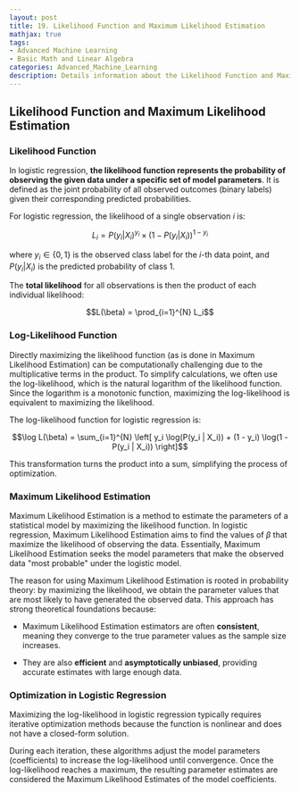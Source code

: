 ```yaml
---
layout: post
title: 19. Likelihood Function and Maximum Likelihood Estimation
mathjax: true
tags:
- Advanced Machine Learning
- Basic Math and Linear Algebra
categories: Advanced_Machine_Learning
description: Details information about the Likelihood Function and Maximum Likelihood Estimation
---
```


## Likelihood Function and Maximum Likelihood Estimation

### Likelihood Function

In logistic regression, **the likelihood function represents the
probability of observing the given data under a specific set of model
parameters**. It is defined as the joint probability of all observed
outcomes (binary labels) given their corresponding predicted
probabilities.

For logistic regression, the likelihood of a single observation $i$ is:

$$L_i = P(y_i | X_i)^{y_i} \times (1 - P(y_i | X_i))^{1 - y_i}$$

where $y_i \in \{0, 1\}$ is the observed class label for the $i$-th data
point, and $P(y_i | X_i)$ is the predicted probability of class 1.

The **total likelihood** for all observations is then the product of
each individual likelihood:

$$L(\beta) = \prod_{i=1}^{N} L_i$$


### Log-Likelihood Function

Directly maximizing the likelihood function (as is done in Maximum
Likelihood Estimation) can be computationally challenging due to the
multiplicative terms in the product. To simplify calculations, we often
use the log-likelihood, which is the natural logarithm of the likelihood
function. Since the logarithm is a monotonic function, maximizing the
log-likelihood is equivalent to maximizing the likelihood.

The log-likelihood function for logistic regression is:

$$\log L(\beta) = \sum_{i=1}^{N} \left[ y_i \log(P(y_i | X_i)) + (1 - y_i) \log(1 - P(y_i | X_i)) \right]$$

This transformation turns the product into a sum, simplifying the
process of optimization.


### Maximum Likelihood Estimation

Maximum Likelihood Estimation is a method to estimate the parameters of
a statistical model by maximizing the likelihood function. In logistic
regression, Maximum Likelihood Estimation aims to find the values of
$\beta$ that maximize the likelihood of observing the data. Essentially,
Maximum Likelihood Estimation seeks the model parameters that make the
observed data \"most probable\" under the logistic model.

The reason for using Maximum Likelihood Estimation is rooted in
probability theory: by maximizing the likelihood, we obtain the
parameter values that are most likely to have generated the observed
data. This approach has strong theoretical foundations because:

-   Maximum Likelihood Estimation estimators are often **consistent**,
    meaning they converge to the true parameter values as the sample
    size increases.

-   They are also **efficient** and **asymptotically unbiased**,
    providing accurate estimates with large enough data.


### Optimization in Logistic Regression

Maximizing the log-likelihood in logistic regression typically requires
iterative optimization methods because the function is nonlinear and
does not have a closed-form solution.

During each iteration, these algorithms adjust the model parameters
(coefficients) to increase the log-likelihood until convergence. Once
the log-likelihood reaches a maximum, the resulting parameter estimates
are considered the Maximum Likelihood Estimates of the model
coefficients.
